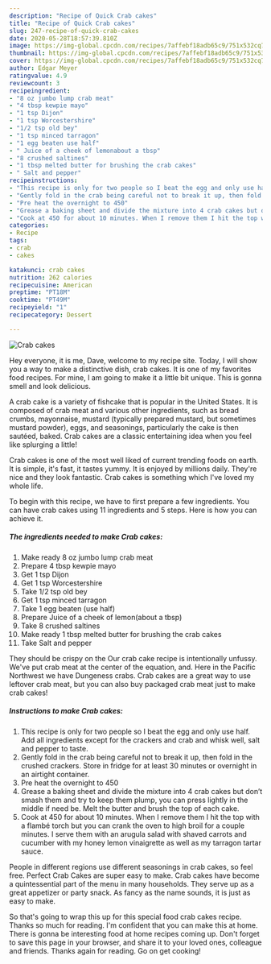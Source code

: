 ```yaml
---
description: "Recipe of Quick Crab cakes"
title: "Recipe of Quick Crab cakes"
slug: 247-recipe-of-quick-crab-cakes
date: 2020-05-28T18:57:39.810Z
image: https://img-global.cpcdn.com/recipes/7affebf18adb65c9/751x532cq70/crab-cakes-recipe-main-photo.jpg
thumbnail: https://img-global.cpcdn.com/recipes/7affebf18adb65c9/751x532cq70/crab-cakes-recipe-main-photo.jpg
cover: https://img-global.cpcdn.com/recipes/7affebf18adb65c9/751x532cq70/crab-cakes-recipe-main-photo.jpg
author: Edgar Meyer
ratingvalue: 4.9
reviewcount: 3
recipeingredient:
- "8 oz jumbo lump crab meat"
- "4 tbsp kewpie mayo"
- "1 tsp Dijon"
- "1 tsp Worcestershire"
- "1/2 tsp old bey"
- "1 tsp minced tarragon"
- "1 egg beaten use half"
- " Juice of a cheek of lemonabout a tbsp"
- "8 crushed saltines"
- "1 tbsp melted butter for brushing the crab cakes"
- " Salt and pepper"
recipeinstructions:
- "This recipe is only for two people so I beat the egg and only use half. Add all ingredients except for the crackers and crab and whisk well, salt and pepper to taste."
- "Gently fold in the crab being careful not to break it up, then fold in the crushed crackers. Store in fridge for at least 30 minutes or overnight in an airtight container."
- "Pre heat the overnight to 450"
- "Grease a baking sheet and divide the mixture into 4 crab cakes but don’t smash them and try to keep them plump, you can press lightly in the middle if need be. Melt the butter and brush the top of each cake."
- "Cook at 450 for about 10 minutes. When I remove them I hit the top with a flambé torch but you can crank the oven to high broil for a couple minutes. I serve them with an arugula salad with shaved carrots and cucumber with my honey lemon vinaigrette as well as my tarragon tartar sauce."
categories:
- Recipe
tags:
- crab
- cakes

katakunci: crab cakes 
nutrition: 262 calories
recipecuisine: American
preptime: "PT18M"
cooktime: "PT49M"
recipeyield: "1"
recipecategory: Dessert

---
```



![Crab cakes](https://img-global.cpcdn.com/recipes/7affebf18adb65c9/751x532cq70/crab-cakes-recipe-main-photo.jpg)

Hey everyone, it is me, Dave, welcome to my recipe site. Today, I will show you a way to make a distinctive dish, crab cakes. It is one of my favorites food recipes. For mine, I am going to make it a little bit unique. This is gonna smell and look delicious.

A crab cake is a variety of fishcake that is popular in the United States. It is composed of crab meat and various other ingredients, such as bread crumbs, mayonnaise, mustard (typically prepared mustard, but sometimes mustard powder), eggs, and seasonings, particularly the cake is then sautéed, baked. Crab cakes are a classic entertaining idea when you feel like splurging a little!

Crab cakes is one of the most well liked of current trending foods on earth. It is simple, it's fast, it tastes yummy. It is enjoyed by millions daily. They're nice and they look fantastic. Crab cakes is something which I've loved my whole life.


To begin with this recipe, we have to first prepare a few ingredients. You can have crab cakes using 11 ingredients and 5 steps. Here is how you can achieve it.

<!--inarticleads1-->

##### The ingredients needed to make Crab cakes:

1. Make ready 8 oz jumbo lump crab meat
1. Prepare 4 tbsp kewpie mayo
1. Get 1 tsp Dijon
1. Get 1 tsp Worcestershire
1. Take 1/2 tsp old bey
1. Get 1 tsp minced tarragon
1. Take 1 egg beaten (use half)
1. Prepare  Juice of a cheek of lemon(about a tbsp)
1. Take 8 crushed saltines
1. Make ready 1 tbsp melted butter for brushing the crab cakes
1. Take  Salt and pepper


They should be crispy on the Our crab cake recipe is intentionally unfussy. We&#39;ve put crab meat at the center of the equation, and. Here in the Pacific Northwest we have Dungeness crabs. Crab cakes are a great way to use leftover crab meat, but you can also buy packaged crab meat just to make crab cakes! 

<!--inarticleads2-->

##### Instructions to make Crab cakes:

1. This recipe is only for two people so I beat the egg and only use half. Add all ingredients except for the crackers and crab and whisk well, salt and pepper to taste.
1. Gently fold in the crab being careful not to break it up, then fold in the crushed crackers. Store in fridge for at least 30 minutes or overnight in an airtight container.
1. Pre heat the overnight to 450
1. Grease a baking sheet and divide the mixture into 4 crab cakes but don’t smash them and try to keep them plump, you can press lightly in the middle if need be. Melt the butter and brush the top of each cake.
1. Cook at 450 for about 10 minutes. When I remove them I hit the top with a flambé torch but you can crank the oven to high broil for a couple minutes. I serve them with an arugula salad with shaved carrots and cucumber with my honey lemon vinaigrette as well as my tarragon tartar sauce.


People in different regions use different seasonings in crab cakes, so feel free. Perfect Crab Cakes are super easy to make. Crab cakes have become a quintessential part of the menu in many households. They serve up as a great appetizer or party snack. As fancy as the name sounds, it is just as easy to make. 

So that's going to wrap this up for this special food crab cakes recipe. Thanks so much for reading. I'm confident that you can make this at home. There is gonna be interesting food at home recipes coming up. Don't forget to save this page in your browser, and share it to your loved ones, colleague and friends. Thanks again for reading. Go on get cooking!

